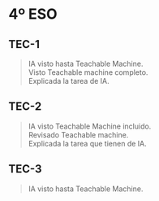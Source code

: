 # 4º ESO #
## TEC-1 ##
> IA visto hasta Teachable Machine. <br>
> Visto Teachable machine completo. <br>
> Explicada la tarea de IA. <br>

## TEC-2 ##
> IA visto Teachable Machine incluido.<br>
> Revisado Teachable machine. <br>
> Explicada la tarea que tienen de IA. <br>

## TEC-3 ##
> IA visto hasta Teachable Machine.

